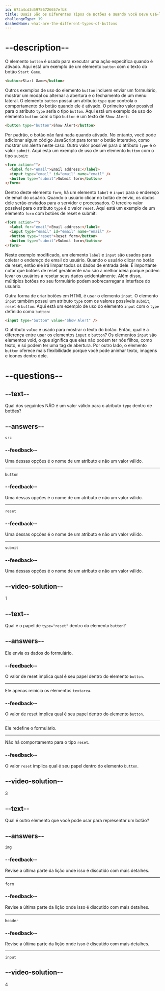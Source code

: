```yaml
---
id: 672a4cd3d59756726657efb8
title: Quais São os Diferentes Tipos de Botões e Quando Você Deve Usá-los?
challengeType: 19
dashedName: what-are-the-different-types-of-buttons
---
```


# --description--

O elemento `button` é usado para executar uma ação específica quando é ativado. Aqui está um exemplo de um elemento `button` com o texto do botão `Start Game`.

```html
<button>Start Game</button>
```

Outros exemplos de uso do elemento `button` incluem enviar um formulário, mostrar um modal ou alternar a abertura e o fechamento de um menu lateral. O elemento `button` possui um atributo `type` que controla o comportamento do botão quando ele é ativado. O primeiro valor possível para o atributo `type` seria o tipo `button`. Aqui está um exemplo de uso do elemento `button` com o tipo `button` e um texto de `Show Alert`:

```html
<button type="button">Show Alert</button>
```

Por padrão, o botão não fará nada quando ativado. No entanto, você pode adicionar algum código JavaScript para tornar o botão interativo, como mostrar um alerta neste caso. Outro valor possível para o atributo `type` é o valor `submit`. Aqui está um exemplo de uso de um elemento `button` com o tipo `submit`:

```html
<form action="">
  <label for="email">Email address:</label>
  <input type="email" id="email" name="email" />
  <button type="submit">Submit form</button>
</form>
```

Dentro deste elemento `form`, há um elemento `label` e `input` para o endereço de email do usuário. Quando o usuário clicar no botão de envio, os dados dele serão enviados para o servidor e processados. O terceiro valor possível para o atributo `type` é o valor `reset`. Aqui está um exemplo de um elemento `form` com botões de reset e submit:

```html
<form action="">
  <label for="email">Email address:</label>
  <input type="email" id="email" name="email" />
  <button type="reset">Reset form</button>
  <button type="submit">Submit form</button>
</form>
```

Neste exemplo modificado, um elemento `label` e `input` são usados para coletar o endereço de email do usuário. Quando o usuário clicar no botão de reset, então ele irá limpar todos os dados de entrada dele. É importante notar que botões de reset geralmente não são a melhor ideia porque podem levar os usuários a resetar seus dados acidentalmente. Além disso, múltiplos botões no seu formulário podem sobrecarregar a interface do usuário.

Outra forma de criar botões em HTML é usar o elemento `input`. O elemento `input` também possui um atributo `type` com os valores possíveis `submit`, `reset` e `button`. Aqui está um exemplo de uso do elemento `input` com o `type` definido como `button`:

```html
<input type="button" value="Show Alert" />
```

O atributo `value` é usado para mostrar o texto do botão. Então, qual é a diferença entre usar os elementos `input` e `button`? Os elementos `input` são elementos void, o que significa que eles não podem ter nós filhos, como texto, e só podem ter uma tag de abertura. Por outro lado, o elemento `button` oferece mais flexibilidade porque você pode aninhar texto, imagens e ícones dentro dele.

# --questions--

## --text--

Qual dos seguintes NÃO é um valor válido para o atributo `type` dentro de botões?

## --answers--

`src`

### --feedback--

Uma dessas opções é o nome de um atributo e não um valor válido.

---

`button`

### --feedback--

Uma dessas opções é o nome de um atributo e não um valor válido.

---

`reset`

### --feedback--

Uma dessas opções é o nome de um atributo e não um valor válido.

---

`submit`

### --feedback--

Uma dessas opções é o nome de um atributo e não um valor válido.

## --video-solution--

1

## --text--

Qual é o papel de `type="reset"` dentro do elemento `button`?

## --answers--

Ele envia os dados do formulário.

### --feedback--

O valor de reset implica qual é seu papel dentro do elemento `button`.

---

Ele apenas reinicia os elementos `textarea`.

### --feedback--

O valor de reset implica qual é seu papel dentro do elemento `button`.

---

Ele redefine o formulário.

---

Não há comportamento para o tipo `reset`.

### --feedback--

O valor `reset` implica qual é seu papel dentro do elemento `button`.

## --video-solution--

3

## --text--

Qual é outro elemento que você pode usar para representar um botão?

## --answers--

`img`

### --feedback--

Revise a última parte da lição onde isso é discutido com mais detalhes.

---

`form`

### --feedback--

Revise a última parte da lição onde isso é discutido com mais detalhes.

---

`header`

### --feedback--

Revise a última parte da lição onde isso é discutido com mais detalhes.

---

`input`

## --video-solution--

4
